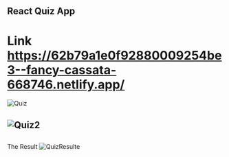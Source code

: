 ## React Quiz App
# Link https://62b79a1e0f92880009254be3--fancy-cassata-668746.netlify.app/

![Quiz](https://user-images.githubusercontent.com/103124834/175793081-29546b07-71f1-42f8-ba08-6df94409309f.PNG)
## ![Quiz2](https://user-images.githubusercontent.com/103124834/175793085-0f5d04ab-a317-4bcc-b58f-40d376c8008f.PNG)
##
The Result
![QuizResulte](https://user-images.githubusercontent.com/103124834/175793091-3d348275-2a91-4702-aac3-7b7367583e1c.PNG)

